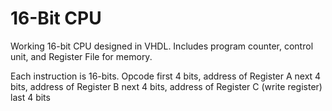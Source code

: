 # 16-Bit CPU 

Working 16-bit CPU designed in VHDL. Includes program counter, control unit, and Register File for memory. 

Each instruction is 16-bits. Opcode first 4 bits, address of Register A next 4 bits, address of Register B next 4 bits, address of Register C (write register) last 4 bits

